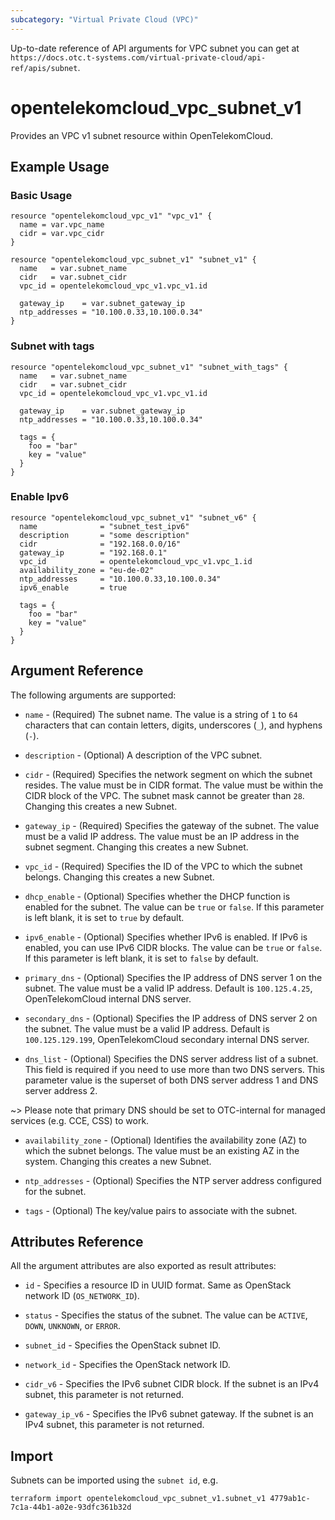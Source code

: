 ```yaml
---
subcategory: "Virtual Private Cloud (VPC)"
---
```


Up-to-date reference of API arguments for VPC subnet you can get at
`https://docs.otc.t-systems.com/virtual-private-cloud/api-ref/apis/subnet`.

# opentelekomcloud_vpc_subnet_v1

Provides an VPC v1 subnet resource within OpenTelekomCloud.

## Example Usage

### Basic Usage

```hcl
resource "opentelekomcloud_vpc_v1" "vpc_v1" {
  name = var.vpc_name
  cidr = var.vpc_cidr
}

resource "opentelekomcloud_vpc_subnet_v1" "subnet_v1" {
  name   = var.subnet_name
  cidr   = var.subnet_cidr
  vpc_id = opentelekomcloud_vpc_v1.vpc_v1.id

  gateway_ip    = var.subnet_gateway_ip
  ntp_addresses = "10.100.0.33,10.100.0.34"
}
```

### Subnet with tags

```hcl
resource "opentelekomcloud_vpc_subnet_v1" "subnet_with_tags" {
  name   = var.subnet_name
  cidr   = var.subnet_cidr
  vpc_id = opentelekomcloud_vpc_v1.vpc_v1.id

  gateway_ip    = var.subnet_gateway_ip
  ntp_addresses = "10.100.0.33,10.100.0.34"

  tags = {
    foo = "bar"
    key = "value"
  }
}
```

### Enable Ipv6

```hcl
resource "opentelekomcloud_vpc_subnet_v1" "subnet_v6" {
  name              = "subnet_test_ipv6"
  description       = "some description"
  cidr              = "192.168.0.0/16"
  gateway_ip        = "192.168.0.1"
  vpc_id            = opentelekomcloud_vpc_v1.vpc_1.id
  availability_zone = "eu-de-02"
  ntp_addresses     = "10.100.0.33,10.100.0.34"
  ipv6_enable       = true

  tags = {
    foo = "bar"
    key = "value"
  }
}
```

## Argument Reference

The following arguments are supported:

* `name` - (Required) The subnet name. The value is a string of `1` to `64` characters that can contain letters,
  digits, underscores (`_`), and hyphens (`-`).

* `description` - (Optional) A description of the VPC subnet.

* `cidr` - (Required) Specifies the network segment on which the subnet resides. The value must be in CIDR format.
  The value must be within the CIDR block of the VPC. The subnet mask cannot be greater than `28`.
  Changing this creates a new Subnet.

* `gateway_ip` - (Required) Specifies the gateway of the subnet. The value must be a valid IP address.
  The value must be an IP address in the subnet segment. Changing this creates a new Subnet.

* `vpc_id` - (Required) Specifies the ID of the VPC to which the subnet belongs. Changing this creates a new Subnet.

* `dhcp_enable` - (Optional) Specifies whether the DHCP function is enabled for the subnet. The value can
  be `true` or `false`. If this parameter is left blank, it is set to `true` by default.

* `ipv6_enable` - (Optional) Specifies whether IPv6 is enabled. If IPv6 is enabled, you can use IPv6 CIDR blocks. The value can
  be `true` or `false`. If this parameter is left blank, it is set to `false` by default.

* `primary_dns` - (Optional) Specifies the IP address of DNS server 1 on the subnet. The value must be a
  valid IP address. Default is `100.125.4.25`, OpenTelekomCloud internal DNS server.

* `secondary_dns` - (Optional) Specifies the IP address of DNS server 2 on the subnet. The value must be a
  valid IP address. Default is `100.125.129.199`, OpenTelekomCloud secondary internal DNS server.

* `dns_list` - (Optional) Specifies the DNS server address list of a subnet. This field is required if you
  need to use more than two DNS servers. This parameter value is the superset of both DNS server address
  1 and DNS server address 2.

~>
  Please note that primary DNS should be set to OTC-internal for managed services (e.g. CCE, CSS) to work.

* `availability_zone` - (Optional) Identifies the availability zone (AZ) to which the subnet belongs.
  The value must be an existing AZ in the system. Changing this creates a new Subnet.

* `ntp_addresses` - (Optional) Specifies the NTP server address configured for the subnet.

* `tags` - (Optional) The key/value pairs to associate with the subnet.


## Attributes Reference

All the argument attributes are also exported as result attributes:

* `id` - Specifies a resource ID in UUID format. Same as OpenStack network ID (`OS_NETWORK_ID`).

* `status` - Specifies the status of the subnet. The value can be `ACTIVE`, `DOWN`, `UNKNOWN`, or `ERROR`.

* `subnet_id` - Specifies the OpenStack subnet ID.

* `network_id` - Specifies the OpenStack network ID.

* `cidr_v6` - Specifies the IPv6 subnet CIDR block. If the subnet is an IPv4 subnet, this parameter is not returned.

* `gateway_ip_v6` - Specifies the IPv6 subnet gateway. If the subnet is an IPv4 subnet, this parameter is not returned.

## Import

Subnets can be imported using the `subnet id`, e.g.

```shell
terraform import opentelekomcloud_vpc_subnet_v1.subnet_v1 4779ab1c-7c1a-44b1-a02e-93dfc361b32d
```
